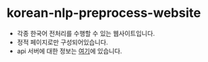 # korean-nlp-preprocess-website

- 각종 한국어 전처리를 수행할 수 있는 웹사이트입니다.
- 정적 페이지로만 구성되어있습니다.
- api 서버에 대한 정보는 [여기]에 있습니다.

[여기]: https://github.com/skaghzz/korean-nlp-preprocess-api-server.git
